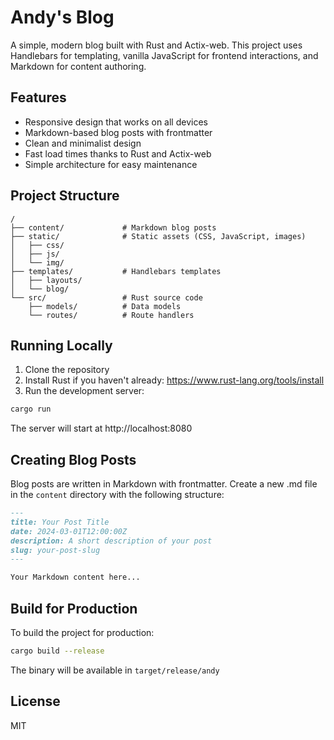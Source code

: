 # Andy's Blog

A simple, modern blog built with Rust and Actix-web. This project uses Handlebars for templating, vanilla JavaScript for frontend interactions, and Markdown for content authoring.

## Features

- Responsive design that works on all devices
- Markdown-based blog posts with frontmatter
- Clean and minimalist design
- Fast load times thanks to Rust and Actix-web
- Simple architecture for easy maintenance

## Project Structure

```
/
├── content/             # Markdown blog posts
├── static/              # Static assets (CSS, JavaScript, images)
│   ├── css/
│   ├── js/
│   └── img/
├── templates/           # Handlebars templates
│   ├── layouts/
│   └── blog/
└── src/                 # Rust source code
    ├── models/          # Data models
    └── routes/          # Route handlers
```

## Running Locally

1. Clone the repository
2. Install Rust if you haven't already: https://www.rust-lang.org/tools/install
3. Run the development server:

```bash
cargo run
```

The server will start at http://localhost:8080

## Creating Blog Posts

Blog posts are written in Markdown with frontmatter. Create a new .md file in the `content` directory with the following structure:

```markdown
---
title: Your Post Title
date: 2024-03-01T12:00:00Z
description: A short description of your post
slug: your-post-slug
---

Your Markdown content here...
```

## Build for Production

To build the project for production:

```bash
cargo build --release
```

The binary will be available in `target/release/andy`

## License

MIT